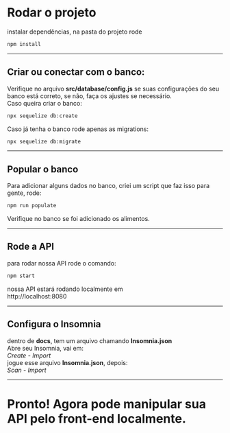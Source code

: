 # Rodar o projeto
instalar dependências, na pasta do projeto rode
```bash
npm install
```
---

## Criar ou conectar com o banco:
Verifique no arquivo **src/database/config.js** se suas configurações do seu banco está correto, se não, faça os ajustes se necessário.
<br />
Caso queira criar o banco:
```bash
npx sequelize db:create
```
Caso já tenha o banco rode apenas as migrations:
```bash
npx sequelize db:migrate
```
---

## Popular o banco
Para adicionar alguns dados no banco, criei um script que faz isso para gente, rode:
```bash
npm run populate
```
Verifique no banco se foi adicionado os alimentos.

---
## Rode a API
para rodar nossa API rode o comando:
```bash
npm start
```
nossa API estará rodando localmente em <br />
http://localhost:8080

---

##  Configura o Insomnia
dentro de **docs**, tem um arquivo chamando **Insomnia.json** <br />
Abre seu Insomnia, vai em: <br />
*Create* - *Import* <br />
jogue esse arquivo **Insomnia.json**, depois: <br />
*Scan* - *Import*

---

# Pronto! Agora pode manipular sua API pelo front-end localmente.
